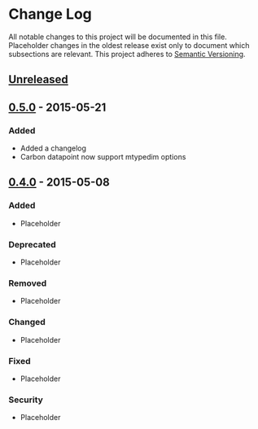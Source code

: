 # Change Log

All notable changes to this project will be documented in this file.
Placeholder changes in the oldest release exist only to document which
subsections are relevant.
This project adheres to [Semantic Versioning](http://semver.org/).

## [Unreleased][unreleased]


## [0.5.0] - 2015-05-21

### Added

- Added a changelog
- Carbon datapoint now support mtypedim options

## [0.4.0] - 2015-05-08

### Added

- Placeholder

### Deprecated

- Placeholder

### Removed

- Placeholder

### Changed

- Placeholder

### Fixed

- Placeholder

### Security

- Placeholder

[unreleased]: https://github.com/signalfx/metricproxy/compare/v0.4.0...HEAD
[0.4.0]: https://github.com/signalfx/metricproxy/compare/v0.0.1...v0.4.0
[0.5.0]: https://github.com/signalfx/metricproxy/compare/v0.4.0...v0.5.0
